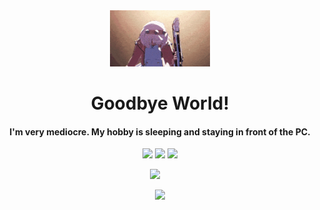 <div align=center>

<img alt="GIF" src="elphelt.gif" width="160"  />

# Goodbye World!

####  I'm very mediocre. My hobby is sleeping and staying in front of the PC.

[![](https://img.shields.io/badge/Gmail-D14836?style=for-the-badge&logo=gmail&logoColor=white)](mailto:afiftharavi@gmail.com)
[![](https://img.shields.io/badge/LinkedIn-0077B5?style=for-the-badge&logo=linkedin&logoColor=white)](https://www.linkedin.com/in/afiftha-ravi-b8bb81248/)
[![](https://img.shields.io/badge/Discord-00215E?style=for-the-badge&logo=discord&logoColor=white)](https://www.discordapp.com/users/1016196406882599023)



![](https://github-readme-stats.vercel.app/api/top-langs/?username=KangJ0n0&theme=dark&hide_border=false&include_all_commits=false&count_private=false&layout=compact) &nbsp; &nbsp;



![](http://github-profile-summary-cards.vercel.app/api/cards/profile-details?username=KangJ0n0&theme=aura_dark&)


</div>
